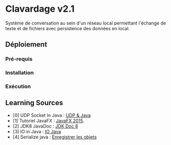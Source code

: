 # Clavardage v2.1

Système de conversation au sein d'un réseau local permettant l'échange de texte et de fichiers avec persistence des données en local.

## Déploiement

### Pré-requis

### Installation

### Exécution


## Learning Sources

* [0] UDP Socket In Java : [UDP & Java](https://www.baeldung.com/udp-in-java)
* [1] Tutoriel JavaFX : [JavaFX 2015](https://code.makery.ch/fr/library/javafx-tutorial/).
* [2] JDK8 JavaDoc : [JDK Doc 8](https://docs.oracle.com/javase/8/docs/api/)
* [3] IO in Java : [IO Java](https://www.jmdoudoux.fr/java/dej/chap-flux.htm)
* [4] Serialize java : [Enregistrer les objets](http://blog.paumard.org/cours/java/chap10-entrees-sorties-serialization.html)
